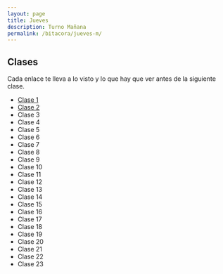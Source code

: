 ```yaml
---
layout: page
title: Jueves
description: Turno Mañana
permalink: /bitacora/jueves-m/
---
```

## Clases
Cada enlace te lleva a lo visto y lo que hay que ver antes de la siguiente clase.

- [Clase 1]({{site.baseurl}}/bitacora/jueves-m/clase-1)
- [Clase 2]({{site.baseurl}}/bitacora/jueves-m/clase-2)
- Clase 3
- Clase 4
- Clase 5
- Clase 6
- Clase 7
- Clase 8
- Clase 9
- Clase 10
- Clase 11
- Clase 12
- Clase 13
- Clase 14
- Clase 15
- Clase 16
- Clase 17
- Clase 18
- Clase 19
- Clase 20
- Clase 21
- Clase 22
- Clase 23